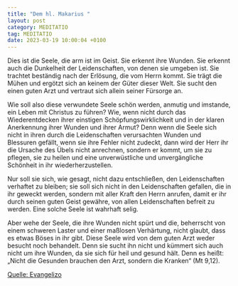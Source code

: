```yaml
---
title: "Dem hl. Makarius "
layout: post
category: MEDITATIO
tag: MEDITATIO
date: 2023-03-19 10:00:04 +0100
---
```

Dies ist die Seele, die arm ist im Geist. Sie erkennt ihre Wunden. Sie erkennt auch die Dunkelheit der Leidenschaften, von denen sie umgeben ist. Sie trachtet beständig nach der Erlösung, die vom Herrn kommt. Sie trägt die Mühen und ergötzt sich an keinem der Güter dieser Welt. Sie sucht den einen guten Arzt und vertraut sich allein seiner Fürsorge an.<!--more-->

Wie soll also diese verwundete Seele schön werden, anmutig und imstande, ein Leben mit Christus zu führen? Wie, wenn nicht durch das Wiederentdecken ihrer einstigen Schöpfungswirklichkeit und in der klaren Anerkennung ihrer Wunden und ihrer Armut? Denn wenn die Seele sich nicht in ihren durch die Leidenschaften verursachten Wunden und Blessuren gefällt, wenn sie ihre Fehler nicht zudeckt, dann wird der Herr ihr die Ursache des Übels nicht anrechnen, sondern er kommt, um sie zu pflegen, sie zu heilen und eine unverwüstliche und unvergängliche Schönheit in ihr wiederherzustellen.

Nur soll sie sich, wie gesagt, nicht dazu entschließen, den Leidenschaften verhaftet zu bleiben; sie soll sich nicht in den Leidenschaften gefallen, die in ihr geweckt werden, sondern mit aller Kraft den Herrn anrufen, damit er ihr durch seinen guten Geist gewähre, von allen Leidenschaften befreit zu werden. Eine solche Seele ist wahrhaft selig.

Aber wehe der Seele, die ihre Wunden nicht spürt und die, beherrscht von einem schweren Laster und einer maßlosen Verhärtung, nicht glaubt, dass es etwas Böses in ihr gibt. Diese Seele wird von dem guten Arzt weder besucht noch behandelt. Denn sie sucht ihn nicht und kümmert sich auch nicht um ihre Wunden, da sie sich für heil und gesund hält. Denn es heißt: „Nicht die Gesunden brauchen den Arzt, sondern die Kranken“ (Mt 9,12).



[Quelle: Evangelizo](https://evangeliumtagfuertag.org/DE/gospel)